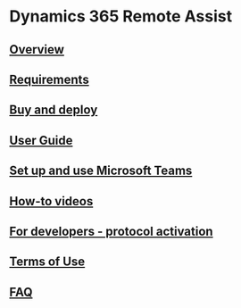 # Dynamics 365 Remote Assist
## [Overview](index.md)
## [Requirements](requirements.md)
## [Buy and deploy](../licensing/buy-and-deploy.md)
## [User Guide](user-guide.md)
## [Set up and use Microsoft Teams](use-microsoft-teams-with-remote-assist.md)
## [How-to videos](https://go.microsoft.com/fwlink/p/?linkid=2021485)
## [For developers - protocol activation](protocol-activation.md)
## [Terms of Use](../legal/remote-assist-license-terms.md)
## [FAQ](faq.md)
